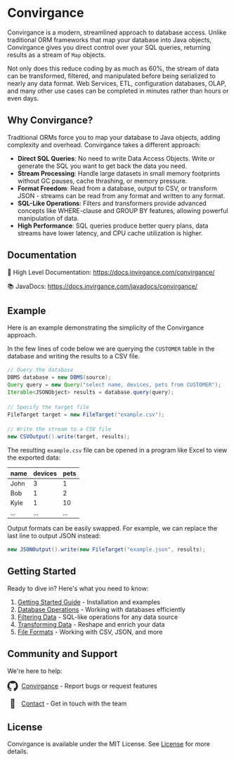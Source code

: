 # Convirgance

Convirgance is a modern, streamlined approach to database access. Unlike traditional 
ORM frameworks that map your database into Java objects, Convirgance gives you direct 
control over your SQL queries, returning results as a stream of `Map` objects.  


Not only does this reduce coding by as much as 60%, the stream of data can
be transformed, filtered, and manipulated before being serialized to nearly
any data format. Web Services, ETL, configuration databases, OLAP, and many other
use cases can be completed in minutes rather than hours or even days.

## Why Convirgance?

Traditional ORMs force you to map your database to Java objects, adding complexity and overhead. Convirgance takes a different approach:

- **Direct SQL Queries**: No need to write Data Access Objects. Write or generate the SQL you want to get back the data you need.
- **Stream Processing**: Handle large datasets in small memory footprints without GC pauses, cache thrashing, or memory pressure.
- **Format Freedom**: Read from a database, output to CSV, or transform JSON - streams can be read from any format and written to any format.
- **SQL-Like Operations**: Filters and transformers provide advanced concepts like WHERE-clause and GROUP BY features, allowing powerful manipulation of data.
- **High Performance**: SQL queries produce better query plans, data streams have lower latency, and CPU cache utilization is higher.

## Documentation

📑 High Level Documentation: https://docs.invirgance.com/convirgance/

📚 JavaDocs: https://docs.invirgance.com/javadocs/convirgance/

## Example

Here is an example demonstrating the simplicity of the
Convirgance approach.

In the few lines of code below we are querying the `CUSTOMER` table 
in the database and writing the results to a CSV file.

```java
// Query the database
DBMS database = new DBMS(source);
Query query = new Query("select name, devices, pets from CUSTOMER");
Iterable<JSONObject> results = database.query(query);

// Specify the target file
FileTarget target = new FileTarget("example.csv");

// Write the stream to a CSV file
new CSVOutput().write(target, results);
```

The resulting `example.csv` file can be opened in a program like Excel to view
the exported data:

| name | devices | pets |
|------|---------|------|
| John | 3       | 1    |
| Bob  | 1       | 2    |
| Kyle | 1       | 10   |
| ...  | ...     | ...  |

Output formats can be easily swapped. For example, we can replace the last
line to output JSON instead:

```java
new JSONOutput().write(new FileTarget("example.json", results);
```

## Getting Started

Ready to dive in? Here's what you need to know:

1. [Getting Started Guide](getting-started.md) - Installation and examples
2. [Database Operations](database-operations.md) - Working with databases efficiently
3. [Filtering Data](filtering-data.md) - SQL-like operations for any data source
4. [Transforming Data](transforming-data.md) - Reshape and enrich your data
5. [File Formats](file-formats.md) - Working with CSV, JSON, and more

## Community and Support

We're here to help:

<div style="display: flex; align-items: center; gap: 8px; margin-bottom: 16px">
 <img src="./images/github.png" width="24" height="24" style="display: flex; align-items: center; justify-content: center;">
 <div>
     <a href="https://github.com/InvirganceOpenSource/convirgance">Convirgance</a>
     <span>- Report bugs or request features</span>
 </div>
</div>

<div style="display: flex; align-items: center; gap: 8px; margin-bottom: 16px">
  <span style="display: flex; align-items: center; justify-content: center;font-size:20px; width: 24px; height: 24px">📑</span>
  <div>
    <a href="./#/contact.md">Contact</a>
    <span>- Get in touch with the team</span>
  </div>
</div>

## License

Convirgance is available under the MIT License. See [License](https://raw.githubusercontent.com/InvirganceOpenSource/convirgance/refs/heads/main/LICENSE.md) for more details.